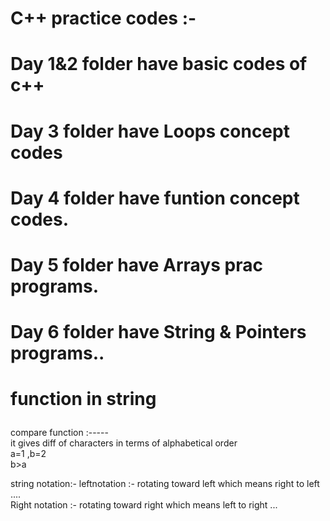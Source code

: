 # C++ practice codes :-
# Day 1&2 folder have basic codes of c++
# Day 3 folder have Loops concept codes
# Day 4 folder have funtion concept codes.
# Day 5 folder have Arrays prac programs.
# Day 6 folder have String & Pointers programs..

#  <p href="https://www.geeksforgeeks.org/cpp-string-functions/"> function in string</p>
compare function :----- <br>
it gives diff of characters in terms of alphabetical order <br>
a=1 ,b=2 <br>
b>a <br>


string notation:-
 leftnotation :- rotating toward left which means right to left ....<br>
 Right notation :- rotating toward right which means left to right ...